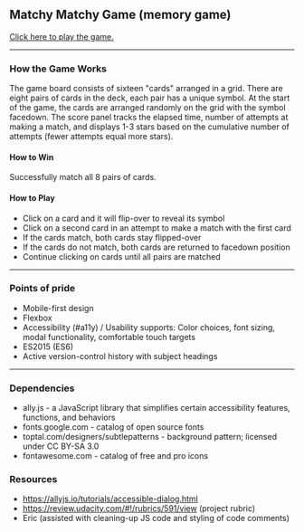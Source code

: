 ## Matchy Matchy Game (memory game)

[Click here to play the game.](https://connectextend.github.io/memory-game/)

---------------

### How the Game Works
The game board consists of sixteen "cards" arranged in a grid. There are eight pairs of cards in the deck, each pair has a unique symbol. At the start of the game, the cards are arranged randomly on the grid with the symbol facedown. 
The score panel tracks the elapsed time, number of attempts at making a match, and displays 1-3 stars based on the cumulative number of attempts (fewer attempts equal more stars).

#### How to Win
Successfully match all 8 pairs of cards.

#### How to Play
* Click on a card and it will flip-over to reveal its symbol
* Click on a second card in an attempt to make a match with the first card
* If the cards match, both cards stay flipped-over
* If the cards do not match, both cards are returned to facedown position
* Continue clicking on cards until all pairs are matched

---------------

### Points of pride
* Mobile-first design
* Flexbox
* Accessibility (#a11y) / Usability supports: Color choices, font sizing, modal functionality, comfortable touch targets
* ES2015 (ES6)
* Active version-control history with subject headings

---------------

### Dependencies
* ally.js - a JavaScript library that simplifies certain accessibility features, functions, and behaviors
* fonts.google.com - catalog of open source fonts 
* toptal.com/designers/subtlepatterns - background pattern; licensed under CC BY-SA 3.0
* fontawesome.com - catalog of free and pro icons


### Resources
* https://allyjs.io/tutorials/accessible-dialog.html
* https://review.udacity.com/#!/rubrics/591/view (project rubric)
* Eric (assisted with cleaning-up JS code and styling of code comments)
